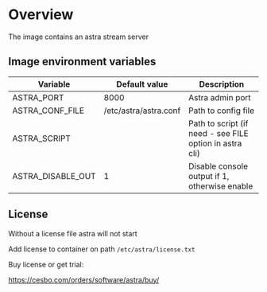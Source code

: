 # Overview

The image contains an astra stream server

## Image environment variables

| Variable | Default value | Description |
| -------- | ------------- | ----------- |
| ASTRA_PORT | 8000 | Astra admin port | 
| ASTRA_CONF_FILE | /etc/astra/astra.conf | Path to config file | 
| ASTRA_SCRIPT | | Path to script (if need - see FILE option in astra cli) | 
| ASTRA_DISABLE_OUT | 1 | Disable console output if 1, otherwise enable | 

## License

Without a license file astra will not start

Add license to container on path `/etc/astra/license.txt`

Buy license or get trial:

https://cesbo.com/orders/software/astra/buy/
